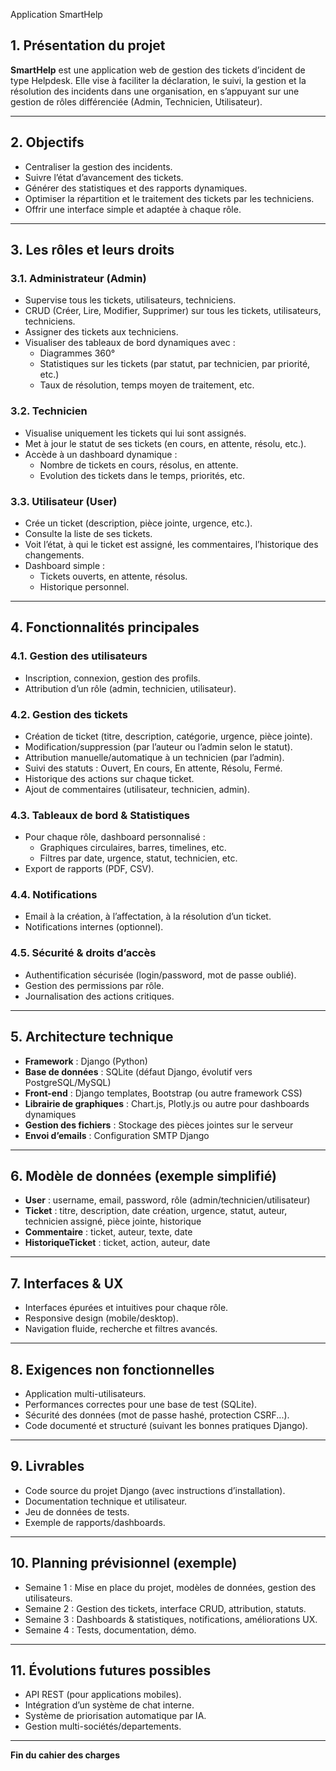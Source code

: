 Application SmartHelp

## 1. Présentation du projet

**SmartHelp** est une application web de gestion des tickets d’incident de type Helpdesk. Elle vise à faciliter la déclaration, le suivi, la gestion et la résolution des incidents dans une organisation, en s’appuyant sur une gestion de rôles différenciée (Admin, Technicien, Utilisateur).

---

## 2. Objectifs

- Centraliser la gestion des incidents.
- Suivre l’état d’avancement des tickets.
- Générer des statistiques et des rapports dynamiques.
- Optimiser la répartition et le traitement des tickets par les techniciens.
- Offrir une interface simple et adaptée à chaque rôle.

---

## 3. Les rôles et leurs droits

### 3.1. Administrateur (Admin)
- Supervise tous les tickets, utilisateurs, techniciens.
- CRUD (Créer, Lire, Modifier, Supprimer) sur tous les tickets, utilisateurs, techniciens.
- Assigner des tickets aux techniciens.
- Visualiser des tableaux de bord dynamiques avec :
    - Diagrammes 360°
    - Statistiques sur les tickets (par statut, par technicien, par priorité, etc.)
    - Taux de résolution, temps moyen de traitement, etc.

### 3.2. Technicien
- Visualise uniquement les tickets qui lui sont assignés.
- Met à jour le statut de ses tickets (en cours, en attente, résolu, etc.).
- Accède à un dashboard dynamique :
    - Nombre de tickets en cours, résolus, en attente.
    - Evolution des tickets dans le temps, priorités, etc.

### 3.3. Utilisateur (User)
- Crée un ticket (description, pièce jointe, urgence, etc.).
- Consulte la liste de ses tickets.
- Voit l’état, à qui le ticket est assigné, les commentaires, l’historique des changements.
- Dashboard simple :
    - Tickets ouverts, en attente, résolus.
    - Historique personnel.

---

## 4. Fonctionnalités principales

### 4.1. Gestion des utilisateurs
- Inscription, connexion, gestion des profils.
- Attribution d’un rôle (admin, technicien, utilisateur).

### 4.2. Gestion des tickets
- Création de ticket (titre, description, catégorie, urgence, pièce jointe).
- Modification/suppression (par l’auteur ou l’admin selon le statut).
- Attribution manuelle/automatique à un technicien (par l’admin).
- Suivi des statuts : Ouvert, En cours, En attente, Résolu, Fermé.
- Historique des actions sur chaque ticket.
- Ajout de commentaires (utilisateur, technicien, admin).

### 4.3. Tableaux de bord & Statistiques
- Pour chaque rôle, dashboard personnalisé :
    - Graphiques circulaires, barres, timelines, etc.
    - Filtres par date, urgence, statut, technicien, etc.
- Export de rapports (PDF, CSV).

### 4.4. Notifications
- Email à la création, à l’affectation, à la résolution d’un ticket.
- Notifications internes (optionnel).

### 4.5. Sécurité & droits d’accès
- Authentification sécurisée (login/password, mot de passe oublié).
- Gestion des permissions par rôle.
- Journalisation des actions critiques.

---

## 5. Architecture technique

- **Framework** : Django (Python)
- **Base de données** : SQLite (défaut Django, évolutif vers PostgreSQL/MySQL)
- **Front-end** : Django templates, Bootstrap (ou autre framework CSS)
- **Librairie de graphiques** : Chart.js, Plotly.js ou autre pour dashboards dynamiques
- **Gestion des fichiers** : Stockage des pièces jointes sur le serveur
- **Envoi d’emails** : Configuration SMTP Django

---

## 6. Modèle de données (exemple simplifié)

- **User** : username, email, password, rôle (admin/technicien/utilisateur)
- **Ticket** : titre, description, date création, urgence, statut, auteur, technicien assigné, pièce jointe, historique
- **Commentaire** : ticket, auteur, texte, date
- **HistoriqueTicket** : ticket, action, auteur, date

---

## 7. Interfaces & UX

- Interfaces épurées et intuitives pour chaque rôle.
- Responsive design (mobile/desktop).
- Navigation fluide, recherche et filtres avancés.

---

## 8. Exigences non fonctionnelles

- Application multi-utilisateurs.
- Performances correctes pour une base de test (SQLite).
- Sécurité des données (mot de passe hashé, protection CSRF...).
- Code documenté et structuré (suivant les bonnes pratiques Django).

---

## 9. Livrables

- Code source du projet Django (avec instructions d’installation).
- Documentation technique et utilisateur.
- Jeu de données de tests.
- Exemple de rapports/dashboards.

---

## 10. Planning prévisionnel (exemple)

- Semaine 1 : Mise en place du projet, modèles de données, gestion des utilisateurs.
- Semaine 2 : Gestion des tickets, interface CRUD, attribution, statuts.
- Semaine 3 : Dashboards & statistiques, notifications, améliorations UX.
- Semaine 4 : Tests, documentation, démo.

---

## 11. Évolutions futures possibles

- API REST (pour applications mobiles).
- Intégration d’un système de chat interne.
- Système de priorisation automatique par IA.
- Gestion multi-sociétés/departements.

---

**Fin du cahier des charges**
